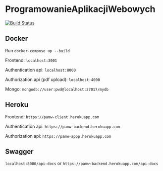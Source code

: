 # ProgramowanieAplikacjiWebowych

[![Build Status](https://travis-ci.org/MateuszCiupa/ProgramowanieAplikacjiWebowych.svg?branch=master)](https://travis-ci.org/MateuszCiupa/ProgramowanieAplikacjiWebowych)

## Docker

Run `docker-compose up --build`

Frontend: `localhost:3001`

Authentication api: `localhost:8000`

Authorization api (pdf upload): `localhost:4000`

Mongo: `mongodb://user:pwd@localhost:27017/mydb`

## Heroku

Frontend: `https://pamw-client.herokuapp.com`

Authentication api: `https://pamw-backend.herokuapp.com`

Authorization api: `https://pamw-appp.herokuapp.com`

## Swagger

`localhost:8000/api-docs` or `https://pamw-backend.herokuapp.com/api-docs`
